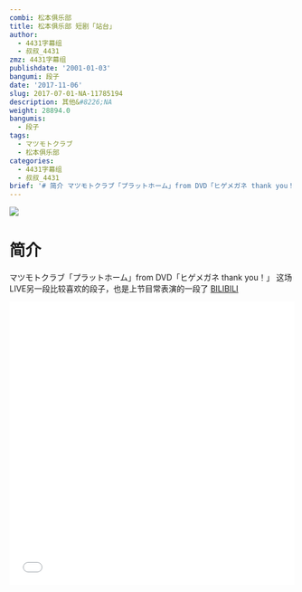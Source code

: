 ```yaml
---
combi: 松本俱乐部
title: 松本俱乐部 短剧「站台」
author:
  - 4431字幕组
  - 叔叔_4431
zmz: 4431字幕组
publishdate: '2001-01-03'
bangumi: 段子
date: '2017-11-06'
slug: 2017-07-01-NA-11785194
description: 其他&#8226;NA
weight: 28894.0
bangumis:
  - 段子
tags:
  - マツモトクラブ
  - 松本俱乐部
categories:
  - 4431字幕组
  - 叔叔_4431
brief: '# 简介 マツモトクラブ「プラットホーム」from DVD「ヒゲメガネ thank you！」 这场LIVE另一段比较喜欢的段子，也是上节目常表演的一段了'
---
```

![](https://i.imgur.com/AIj7bmf.png)
# 简介  
マツモトクラブ「プラットホーム」from DVD「ヒゲメガネ thank you！」
这场LIVE另一段比较喜欢的段子，也是上节目常表演的一段了
  [BILIBILI](https://www.bilibili.com/video/av11785194/)

  <iframe src="//www.bilibili.com/blackboard/player.html?aid=11785194" width="100%" height="500" frameborder="0" allowfullscreen="allowfullscreen"></iframe>
